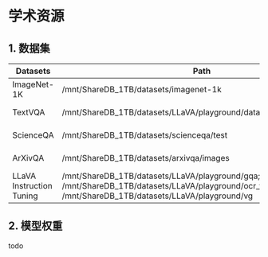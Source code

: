 # 学术资源

## 1. 数据集

<table><thead><tr><th width="151">Datasets</th><th width="465">Path</th><th>Discription</th></tr></thead><tbody><tr><td>ImageNet-1K</td><td>/mnt/ShareDB_1TB/datasets/imagenet-1k</td><td>by guohaiyang</td></tr><tr><td>TextVQA</td><td>/mnt/ShareDB_1TB/datasets/LLaVA/playground/data/textvqa/train_images</td><td>by zhangjiao</td></tr><tr><td>ScienceQA</td><td>/mnt/ShareDB_1TB/datasets/scienceqa/test</td><td>by zhangjiao</td></tr><tr><td>ArXivQA</td><td>/mnt/ShareDB_1TB/datasets/arxivqa/images</td><td>by zhangjiao</td></tr><tr><td>LLaVA Instruction Tuning</td><td>/mnt/ShareDB_1TB/datasets/LLaVA/playground/gqa; /mnt/ShareDB_1TB/datasets/LLaVA/playground/ocr_vqa; /mnt/ShareDB_1TB/datasets/LLaVA/playground/vg</td><td>by chenyi</td></tr></tbody></table>

## 2. 模型权重

&#x20;       todo
